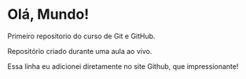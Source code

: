 # Olá, Mundo!
 Primeiro repositorio do curso de Git e GitHub.
 
 Repositório criado durante uma aula ao vivo.

Essa linha eu adicionei diretamente no site Github, que impressionante!
